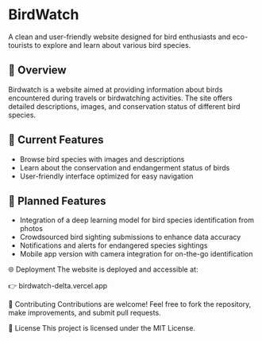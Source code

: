 # BirdWatch

A clean and user-friendly website designed for bird enthusiasts and eco-tourists to explore and learn about various bird species.

## 🌿 Overview

Birdwatch is a website aimed at providing information about birds encountered during travels or birdwatching activities. The site offers detailed descriptions, images, and conservation status of different bird species.

## 🚀 Current Features

- Browse bird species with images and descriptions
- Learn about the conservation and endangerment status of birds
- User-friendly interface optimized for easy navigation

## 🔮 Planned Features

- Integration of a deep learning model for bird species identification from photos
- Crowdsourced bird sighting submissions to enhance data accuracy
- Notifications and alerts for endangered species sightings
- Mobile app version with camera integration for on-the-go identification

🌐 Deployment
The website is deployed and accessible at:

👉 birdwatch-delta.vercel.app

🤝 Contributing
Contributions are welcome! Feel free to fork the repository, make improvements, and submit pull requests.

📄 License
This project is licensed under the MIT License.
